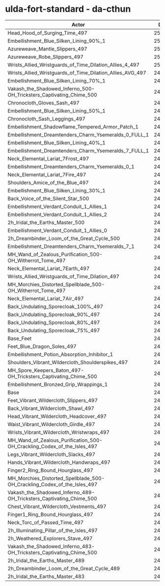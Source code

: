 # ulda-fort-standard - da-cthun
| Actor | DPS | Increase |
|---|:---:|:---:|
|Head_Hood_of_Surging_Time_497|253438|2.72%|
|Embellishment_Blue_Silken_Lining_90%_1|250541|1.54%|
|Azureweave_Mantle_Slippers_497|250467|1.51%|
|Azureweave_Robe_Slippers_497|250321|1.45%|
|Wrists_Allied_Wristguards_of_Time_Dilation_Allies_4_497|250266|1.43%|
|Wrists_Allied_Wristguards_of_Time_Dilation_Allies_AVG_497|249740|1.22%|
|Embellishment_Blue_Silken_Lining_70%_1|249664|1.19%|
|Vakash_the_Shadowed_Inferno_500-OH_Tricksters_Captivating_Chime_500|249274|1.03%|
|Chronocloth_Gloves_Sash_497|249224|1.01%|
|Embellishment_Blue_Silken_Lining_50%_1|248946|0.89%|
|Chronocloth_Sash_Leggings_497|248815|0.84%|
|Embellishment_Shadowflame_Tempered_Armor_Patch_1|248810|0.84%|
|Embellishment_Dreamtenders_Charm_Ysemeralds_0_FULL_1|248791|0.83%|
|Embellishment_Blue_Silken_Lining_40%_1|248504|0.72%|
|Embellishment_Dreamtenders_Charm_Ysemeralds_7_FULL_1|248305|0.64%|
|Neck_Elemental_Lariat_7Frost_497|248276|0.62%|
|Embellishment_Dreamtenders_Charm_Ysemeralds_0_1|248179|0.58%|
|Neck_Elemental_Lariat_7Fire_497|248155|0.57%|
|Shoulders_Amice_of_the_Blue_497|248102|0.55%|
|Embellishment_Blue_Silken_Lining_30%_1|248015|0.52%|
|Back_Voice_of_the_Silent_Star_500|247912|0.48%|
|Embellishment_Verdant_Conduit_1_Allies_1|247873|0.46%|
|Embellishment_Verdant_Conduit_1_Allies_2|247830|0.44%|
|2h_Iridal_the_Earths_Master_500|247803|0.43%|
|Embellishment_Verdant_Conduit_1_Allies_0|247748|0.41%|
|2h_Dreambinder_Loom_of_the_Great_Cycle_500|247746|0.41%|
|Embellishment_Dreamtenders_Charm_Ysemeralds_7_1|247625|0.36%|
|MH_Wand_of_Zealous_Purification_500-OH_Witherrot_Tome_497|247612|0.35%|
|Neck_Elemental_Lariat_7Earth_497|247584|0.34%|
|Wrists_Allied_Wristguards_of_Time_Dilation_497|247580|0.34%|
|MH_Morchies_Distorted_Spellblade_500-OH_Witherrot_Tome_497|247524|0.32%|
|Neck_Elemental_Lariat_7Air_497|247366|0.25%|
|Back_Undulating_Sporecloak_100%_497|247275|0.22%|
|Back_Undulating_Sporecloak_90%_497|247241|0.20%|
|Back_Undulating_Sporecloak_80%_497|247200|0.19%|
|Back_Undulating_Sporecloak_75%_497|247128|0.16%|
|Base_Feet|247045|0.12%|
|Feet_Blue_Dragon_Soles_497|247017|0.11%|
|Embellishment_Potion_Absorption_Inhibitor_1|246939|0.08%|
|Shoulders_Vibrant_Wildercloth_Shoulderspikes_497|246918|0.07%|
|MH_Spore_Keepers_Baton_497-OH_Tricksters_Captivating_Chime_500|246834|0.04%|
|Embellishment_Bronzed_Grip_Wrappings_1|246813|0.03%|
|Base|246738|0.00%|
|Feet_Vibrant_Wildercloth_Slippers_497|246614|-0.05%|
|Back_Vibrant_Wildercloth_Shawl_497|246584|-0.06%|
|Head_Vibrant_Wildercloth_Headcover_497|246580|-0.06%|
|Waist_Vibrant_Wildercloth_Girdle_497|246522|-0.09%|
|Wrists_Vibrant_Wildercloth_Wristwraps_497|246502|-0.10%|
|MH_Wand_of_Zealous_Purification_500-OH_Crackling_Codex_of_the_Isles_497|246499|-0.10%|
|Legs_Vibrant_Wildercloth_Slacks_497|246354|-0.16%|
|Hands_Vibrant_Wildercloth_Handwraps_497|246352|-0.16%|
|Finger2_Ring_Bound_Hourglass_497|246281|-0.19%|
|MH_Morchies_Distorted_Spellblade_500-OH_Crackling_Codex_of_the_Isles_497|246225|-0.21%|
|Vakash_the_Shadowed_Inferno_489-OH_Tricksters_Captivating_Chime_500|245949|-0.32%|
|Chest_Vibrant_Wildercloth_Vestments_497|245927|-0.33%|
|Finger1_Ring_Bound_Hourglass_497|245803|-0.38%|
|Neck_Torc_of_Passed_Time_497|245748|-0.40%|
|2h_Illuminating_Pillar_of_the_Isles_497|245592|-0.46%|
|2h_Weathered_Explorers_Stave_497|244698|-0.83%|
|Vakash_the_Shadowed_Inferno_483-OH_Tricksters_Captivating_Chime_500|244500|-0.91%|
|2h_Iridal_the_Earths_Master_489|243450|-1.33%|
|2h_Dreambinder_Loom_of_the_Great_Cycle_489|243442|-1.34%|
|2h_Iridal_the_Earths_Master_483|241308|-2.20%|
